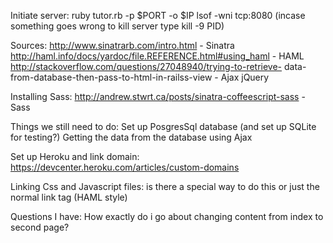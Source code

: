 

Initiate server:
  ruby tutor.rb -p $PORT -o $IP 
  lsof -wni tcp:8080 (incase something goes wrong to kill server type kill -9 PID)

Sources:
  http://www.sinatrarb.com/intro.html                         - Sinatra
  http://haml.info/docs/yardoc/file.REFERENCE.html#using_haml - HAML
  http://stackoverflow.com/questions/27048940/trying-to-retrieve-
  data-from-database-then-pass-to-html-in-railss-view         - Ajax jQuery
  
Installing Sass:
  http://andrew.stwrt.ca/posts/sinatra-coffeescript-sass      - Sass
  

Things we still need to do:
  Set up PosgresSql database (and set up SQLite for testing?)
  Getting the data from the database using Ajax
  
Set up Heroku and link domain:
  https://devcenter.heroku.com/articles/custom-domains
  
Linking Css and Javascript files:
  is there a special way to do this or just the normal link tag (HAML style)
  

Questions I have:
  How exactly do i go about changing content from index to second page?
  

